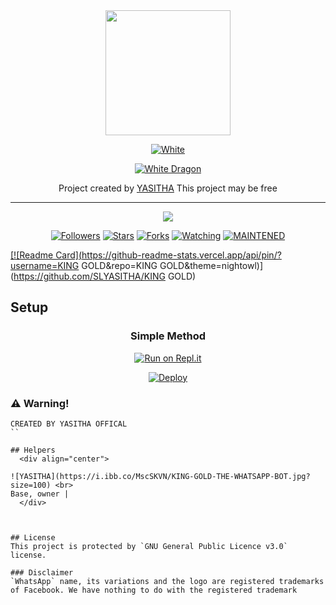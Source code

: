 
<div align="center">
  <img border-radius: 15px src="https://i.ibb.co/MscSKVN/KING-GOLD-THE-WHATSAPP-BOT.jpg" width="200" height="200"/>
  <p align="center">
<a href="#"><img title="White" src="https://img.shields.io/badge/KING GOLD PUBLIC-blue?colorA=%23ff0000&colorB=%23017e40&style=for-the-badge"></a>
</p>
  <p align="center">
<a href="https://github.com/SLYASITHA"><img title="White Dragon" src="https://img.shields.io/badge/Created by YASITHA-dqz/JulieMwol?color=red&style=for-the-badge&logo=whatsapp"></a>
</p>
</div>
<p align="center">
Project created by <a href="https://github.com/SLYASITHA"> YASITHA</a> This project may be free
    <br
       | © |
        owner |
    <br> 
</p>

----

  <p align="center">
  <a href="https://github.com/SLYASITHA">
    <img src="https://img.shields.io/github/repo-size/SLYASITHA/KING GOLD?color=green&label=Repo%20total%20size&style=plastic">
<p align="center">
<a href="https://github.com/SLYASITHA/followers"><img title="Followers" src="https://img.shields.io/github/followers/KING GOLD?color=blue&style=flat-square"></a>
<a href="https://github.com/SLYASITHA/KING GOLD/stargazers"><img title="Stars" src="https://img.shields.io/github/stars/SLYASITHA/KING GOLD?color=blue&style=flat-square"></a>
<a href="https://github.com/SLYASITHA/KING GOLD/network/members"><img title="Forks" src="https://img.shields.io/github/forks/SLYASITHA/KING GOLD?color=blue&style=flat-square"></a>
<a href="https://github.com/SLYASITHA/KING GOLD/watchers"><img title="Watching" src="https://img.shields.io/github/watchers/SLYASITHA/KING GOLD?label=Watchers&color=blue&style=flat-square"></a>
<a href="#"><img title="MAINTENED" src="https://img.shields.io/badge/UNMAINTENED-YES-blue.svg"</a>
</p>

       
  [![Readme Card](https://github-readme-stats.vercel.app/api/pin/?username=KING GOLD&repo=KING GOLD&theme=nightowl)](https://github.com/SLYASITHA/KING GOLD)
  </div>
    
## Setup
<div align="center">

  ### Simple Method
  
[![Run on Repl.it](https://repl.it/badge/github/quiec/whatsAlfa)](https://replit.com/@YasithaUdayang1/KING-GOLD-QR#index.js)

[![Deploy](https://www.herokucdn.com/deploy/button.svg)](http://heroku.com/deploy?template=https://github.com/TRexWa/T-REX)
     </div>


### ⚠️ Warning! 
```
CREATED BY YASITHA OFFICAL
``

## Helpers
  <div align="center">
    
![YASITHA](https://i.ibb.co/MscSKVN/KING-GOLD-THE-WHATSAPP-BOT.jpg?size=100) <br>
Base, owner |
  </div>
    


## License
This project is protected by `GNU General Public Licence v3.0` license.

### Disclaimer
`WhatsApp` name, its variations and the logo are registered trademarks of Facebook. We have nothing to do with the registered trademark

